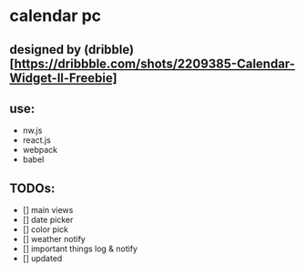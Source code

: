 # calendar pc

## designed by (dribble)[https://dribbble.com/shots/2209385-Calendar-Widget-ll-Freebie]

## use:

- nw.js
- react.js
- webpack
- babel

## TODOs:

- [] main views
- [] date picker
- [] color pick
- [] weather notify
- [] important things log & notify
- [] updated
